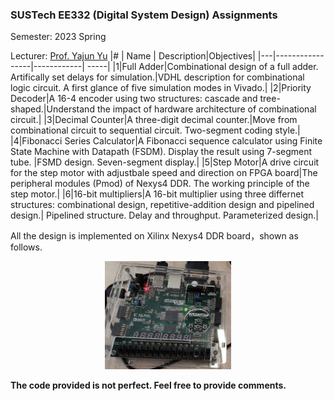 ### SUSTech EE332 (Digital System Design) Assignments

Semester: 2023 Spring

Lecturer: [Prof. Yajun Yu](https://www.sustech.edu.cn/en/faculties/yuyajun.html)
|#  | Name | Description|Objectives|
|---|-----------------|------------| -----|
|1|Full Adder|Combinational design of a full adder. Artifically set delays for simulation.|VDHL description for combinational logic circuit. A first glance of five simulation modes in Vivado.|
|2|Priority Decoder|A 16-4 encoder using two structures: cascade and tree-shaped.|Understand the impact of hardware architecture of combinational circuit.|
|3|Decimal Counter|A three-digit decimal counter.|Move from combinational circuit to sequential circuit. Two-segment coding style.| 
|4|Fibonacci Series Calculator|A Fibonacci sequence calculator using Finite State Machine with Datapath (FSDM). Display the result using 7-segment tube. |FSMD design. Seven-segment display.|
|5|Step Motor|A drive circuit for the step motor with adjustbale speed and direction on FPGA board|The peripheral modules (Pmod) of Nexys4 DDR. The working principle of the step motor.|
|6|16-bit multipliers|A 16-bit multiplier using three differnet structures: combinational design, repetitive-addition design and pipelined design.| Pipelined structure. Delay and throughput. Parameterized design.|

All the design is implemented on Xilinx Nexys4 DDR board，shown as follows.
<div align=center>
<img src="board.png" width = 40%>
</div>

**The code provided is not perfect. Feel free to provide comments.**

